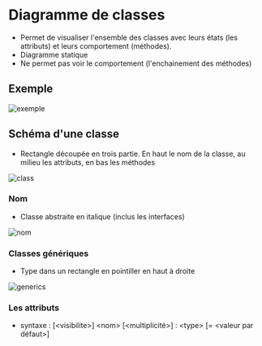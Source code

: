 # Diagramme de classes

* Permet de visualiser l'ensemble des classes avec leurs états (les attributs) et leurs comportement (méthodes).
* Diagramme statique
* Ne permet pas voir le comportement (l'enchainement des méthodes)

## Exemple

![exemple](https://www.uml-diagrams.org/examples/class-example-android-camera.png?ut=151210)

## Schéma d'une classe

* Rectangle découpée en trois partie. En haut le nom de la classe, au milieu les attributs, en bas les méthodes

![class](http://www.plantuml.com/plantuml/svg/SoWkIImgAStDuKhEIImkLl1DT0RHgLmmXeALGcv-dcD9IL5cKcc9ePL2C92Lbuv3tiXAmJEl93KzjGX5GQ9lQab6VaggeOOcp02iyaP8yWwfUIb0Tm40)

### Nom

* Classe abstraite en italique (inclus les interfaces)

![nom](http://www.plantuml.com/plantuml/svg/SoWkIImgAStDuKhEIImkLl1DT0RHgLo9ISKbHOd99N0HHx10PaagLsPUIMfHMc9oge9lVfudZCFba9gN0ZG80000)

### Classes génériques

* Type dans un rectangle en pointiller en haut à droite

![generics](http://www.plantuml.com/plantuml/svg/SoWkIImgAStDuKhEIImkLd3EpyrDp4ln0EASr28RPuNKYfBKl1IuX1sN0v0BL0y0)

### Les attributs

* syntaxe : \[\<visibilite>] \<nom> \[<multiplicité>] : \<type> \[= \<valeur par défaut>]
